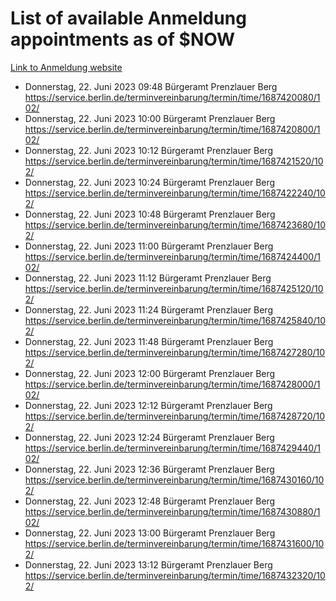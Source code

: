 # List of available Anmeldung appointments as of $NOW
[Link to Anmeldung website](https://service.berlin.de/terminvereinbarung/termin/tag.php?termin=1&anliegen[]=120686&dienstleisterlist=122210,122217,327316,122219,327312,122227,327314,122231,327346,122243,327348,122254,122252,329742,122260,329745,122262,329748,122271,327278,122273,327274,122277,327276,330436,122280,327294,122282,327290,122284,327292,122291,327270,122285,327266,122286,327264,122296,327268,150230,329760,122297,327286,122294,327284,122312,329763,122314,329775,122304,327330,122311,327334,122309,327332,317869,122281,327352,122279,329772,122283,122276,327324,122274,327326,122267,329766,122246,327318,122251,327320,122257,327322,122208,327298,122226,327300&herkunft=http%3A%2F%2Fservice.berlin.de%2Fdienstleistung%2F120686%2F)
- Donnerstag, 22. Juni 2023 09:48 Bürgeramt Prenzlauer Berg https://service.berlin.de/terminvereinbarung/termin/time/1687420080/102/
- Donnerstag, 22. Juni 2023 10:00 Bürgeramt Prenzlauer Berg https://service.berlin.de/terminvereinbarung/termin/time/1687420800/102/
- Donnerstag, 22. Juni 2023 10:12 Bürgeramt Prenzlauer Berg https://service.berlin.de/terminvereinbarung/termin/time/1687421520/102/
- Donnerstag, 22. Juni 2023 10:24 Bürgeramt Prenzlauer Berg https://service.berlin.de/terminvereinbarung/termin/time/1687422240/102/
- Donnerstag, 22. Juni 2023 10:48 Bürgeramt Prenzlauer Berg https://service.berlin.de/terminvereinbarung/termin/time/1687423680/102/
- Donnerstag, 22. Juni 2023 11:00 Bürgeramt Prenzlauer Berg https://service.berlin.de/terminvereinbarung/termin/time/1687424400/102/
- Donnerstag, 22. Juni 2023 11:12 Bürgeramt Prenzlauer Berg https://service.berlin.de/terminvereinbarung/termin/time/1687425120/102/
- Donnerstag, 22. Juni 2023 11:24 Bürgeramt Prenzlauer Berg https://service.berlin.de/terminvereinbarung/termin/time/1687425840/102/
- Donnerstag, 22. Juni 2023 11:48 Bürgeramt Prenzlauer Berg https://service.berlin.de/terminvereinbarung/termin/time/1687427280/102/
- Donnerstag, 22. Juni 2023 12:00 Bürgeramt Prenzlauer Berg https://service.berlin.de/terminvereinbarung/termin/time/1687428000/102/
- Donnerstag, 22. Juni 2023 12:12 Bürgeramt Prenzlauer Berg https://service.berlin.de/terminvereinbarung/termin/time/1687428720/102/
- Donnerstag, 22. Juni 2023 12:24 Bürgeramt Prenzlauer Berg https://service.berlin.de/terminvereinbarung/termin/time/1687429440/102/
- Donnerstag, 22. Juni 2023 12:36 Bürgeramt Prenzlauer Berg https://service.berlin.de/terminvereinbarung/termin/time/1687430160/102/
- Donnerstag, 22. Juni 2023 12:48 Bürgeramt Prenzlauer Berg https://service.berlin.de/terminvereinbarung/termin/time/1687430880/102/
- Donnerstag, 22. Juni 2023 13:00 Bürgeramt Prenzlauer Berg https://service.berlin.de/terminvereinbarung/termin/time/1687431600/102/
- Donnerstag, 22. Juni 2023 13:12 Bürgeramt Prenzlauer Berg https://service.berlin.de/terminvereinbarung/termin/time/1687432320/102/
